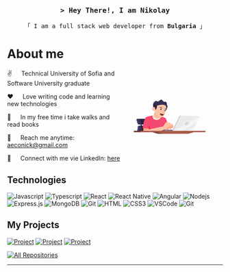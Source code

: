 <h3 align="center">
        <samp>&gt; Hey There!, I am
                <b>Nikolay</b>
        </samp>
</h3>

<p align="center"> 
  <samp>
    「 I am a full stack web developer from <b>Bulgaria</b> 」
  </samp>
</p>

# About me

 <img align="right" width="250" src="assets/pic.gif" alt="Coding gif" />

✌️ &emsp; Technical University of Sofia and Software University graduate

❤️ &emsp; Love writing code and learning new technologies

📖 &emsp; In my free time i take walks and read books

📧 &emsp; Reach me anytime: aeconick@gmail.com

💬 &emsp; Connect with me vie LinkedIn: [here](https://www.linkedin.com/in/nikolay-cherepov-67552b28b/)

## Technologies

![Javascript](https://img.shields.io/badge/Javascript-F0DB4F?style=for-the-badge&labelColor=black&logo=javascript&logoColor=F0DB4F)
![Typescript](https://img.shields.io/badge/Typescript-007acc?style=for-the-badge&labelColor=black&logo=typescript&logoColor=007acc)
![React](https://img.shields.io/badge/-React-61DBFB?style=for-the-badge&labelColor=black&logo=react&logoColor=61DBFB)
![React Native](https://img.shields.io/badge/React_Native-20232A?style=for-the-badge&logo=react&logoColor=61DAFB)
![Angular](https://img.shields.io/badge/Angular-e23237?style=for-the-badge&logo=angular&logoColor=white)
![Nodejs](https://img.shields.io/badge/Nodejs-3C873A?style=for-the-badge&labelColor=black&logo=node.js&logoColor=3C873A)
![Express.js](https://img.shields.io/badge/Express.js-000000?style=for-the-badge&logo=express&logoColor=white)
![MongoDB](https://img.shields.io/badge/MongoDB-4EA94B?style=for-the-badge&logo=mongodb&logoColor=white)
![Git](https://img.shields.io/badge/MySQL-3765af?style=for-the-badge&logo=MySQL&logoColor=white)
![HTML](https://img.shields.io/badge/HTML5-E34F26?style=for-the-badge&logo=html5&logoColor=white)
![CSS3](https://img.shields.io/badge/CSS3-1572B6?style=for-the-badge&logo=css3&logoColor=white)
![VSCode](https://img.shields.io/badge/Visual_Studio_Code-0078d7?style=for-the-badge&logo=visual%20studio&logoColor=white)
![Git](https://img.shields.io/badge/Git-F05032?style=for-the-badge&logo=git&logoColor=white)

## My Projects

[![Project](https://github-readme-stats.vercel.app/api/pin/?username=aeconick&repo=carbon-footprint-tracker&border_color=0078d7&bg_color=151515&title_color=C9D1D9&text_color=8B949E&icon_color=0078d7)](https://github.com/aeconick/carbon-footprint-tracker)
[![Project](https://github-readme-stats.vercel.app/api/pin/?username=aeconick&repo=react-native-carbon-app&border_color=0078d7&bg_color=151515&title_color=C9D1D9&text_color=8B949E&icon_color=0078d7)](https://github.com/aeconick/react-native-carbon-app)
[![Project](https://github-readme-stats.vercel.app/api/pin/?username=aeconick&repo=artist-merch-webstore&border_color=0078d7&bg_color=151515&title_color=C9D1D9&text_color=8B949E&icon_color=0078d7)](https://github.com/aeconick/artist-merch-webstore)

<p align="left">
  <a href="https://github.com/aeconick?tab=repositories" target="_blank"><img alt="All Repositories" title="All Repositories" src="https://img.shields.io/badge/-All%20Repositories-2962FF?style=for-the-badge&logo=koding&logoColor=white"/></a>
</p>

<hr/>

<!-- <p align="center">
  <a href="https://github.com/aeconick">
    <img src="https://github-readme-streak-stats.herokuapp.com/?user=aeconick&theme=dark&border_radius=2&card_width=800" alt="Nikolay's GitHub streak"/>
  </a>
</p>

<p align="center">
  <a href="https://github.com/alsiam">
    <img src="https://github-profile-summary-cards.vercel.app/api/cards/profile-details?username=aeconick&theme=dark" alt="Al Siam's GitHub Contribution"/>
  </a>
</p>

<a>
    <a href="https://github.com/alsiam"><img alt="Al Siam's Github Stats" src="https://denvercoder1-github-readme-stats.vercel.app/api?username=alsiam&show_icons=true&count_private=true&theme=react&border_color=7F3FBF&bg_color=0D1117&title_color=F85D7F&icon_color=F8D866" height="192px" width="49.5%"/></a>
  <a href="https://github.com/alsiam"><img alt="Al Siam's Top Languages" src="https://denvercoder1-github-readme-stats.vercel.app/api/top-langs/?username=alsiam&langs_count=8&layout=compact&theme=react&border_color=7F3FBF&bg_color=0D1117&title_color=F85D7F&icon_color=F8D866" height="192px" width="49.5%"/></a>
  <br/>
</a> -->
